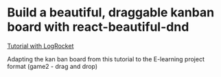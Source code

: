 # Build a beautiful, draggable kanban board with react-beautiful-dnd

[Tutorial with LogRocket](https://www.youtube.com/watch?v=Vqa9NMzF3wc)

Adapting the kan ban board from this tutorial to the E-learning project format (game2 - drag and drop)